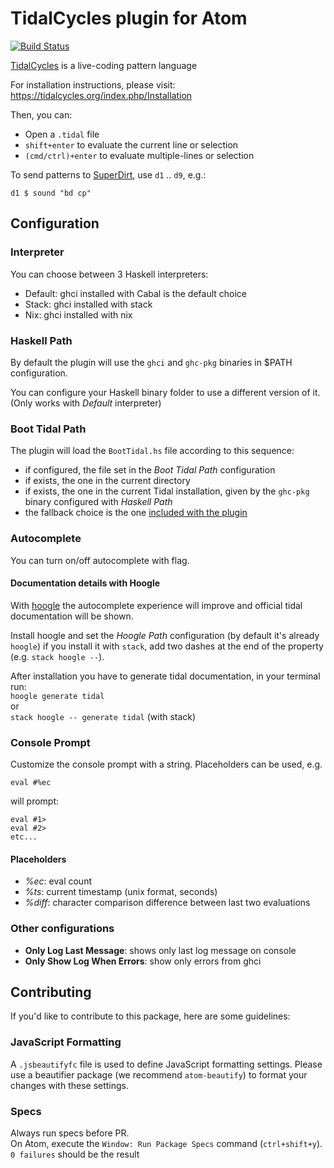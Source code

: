 # TidalCycles plugin for Atom
[![Build Status](https://travis-ci.org/tidalcycles/atom-tidalcycles.svg?branch=master)](https://travis-ci.org/tidalcycles/atom-tidalcycles)

[TidalCycles](https://tidalcycles.org) is a live-coding pattern language

For installation instructions, please visit:
  https://tidalcycles.org/index.php/Installation

Then, you can:
  * Open a `.tidal` file
  * `shift+enter` to evaluate the current line or selection
  * `(cmd/ctrl)+enter` to evaluate multiple-lines or selection

To send patterns to [SuperDirt](https://github.com/musikinformatik/SuperDirt), use `d1` .. `d9`, e.g.:
```
d1 $ sound "bd cp"
```

## Configuration

### Interpreter
You can choose between 3 Haskell interpreters:
* Default: ghci installed with Cabal is the default choice
* Stack: ghci installed with stack
* Nix: ghci installed with nix

### Haskell Path

By default the plugin will use the `ghci` and `ghc-pkg` binaries in $PATH configuration.

You can configure your Haskell binary folder to use a different version of it.
(Only works with *Default* interpreter)

### Boot Tidal Path

The plugin will load the `BootTidal.hs` file according to this sequence:
  * if configured, the file set in the  *Boot Tidal Path* configuration
  * if exists, the one in the current directory
  * if exists, the one in the current Tidal installation, given by the `ghc-pkg` binary configured with *Haskell Path*
  * the fallback choice is the one [included with the plugin](lib/BootTidal.hs)

### Autocomplete
You can turn on/off autocomplete with flag.

#### Documentation details with Hoogle
With [hoogle](https://github.com/ndmitchell/hoogle/blob/master/docs/Install.md) the autocomplete experience will improve and official tidal documentation will be shown.

Install hoogle and set the *Hoogle Path* configuration (by default it's already `hoogle`) if you install it with `stack`, add two dashes at the end of the property (e.g. `stack hoogle --`).

After installation you have to generate tidal documentation, in your terminal run:\
`hoogle generate tidal`\
or\
`stack hoogle -- generate tidal` (with stack)

### Console Prompt
Customize the console prompt with a string.
Placeholders can be used, e.g.
```
eval #%ec
```
will prompt:
```
eval #1>
eval #2>
etc...
```
#### Placeholders
* *%ec*: eval count
* *%ts*: current timestamp (unix format, seconds)
* *%diff*: character comparison difference between last two evaluations

### Other configurations
  * **Only Log Last Message**: shows only last log message on console
  * **Only Show Log When Errors**: show only errors from ghci


## Contributing

If you'd like to contribute to this package, here are some guidelines:

### JavaScript Formatting

A `.jsbeautifyfc` file is used to define JavaScript formatting settings. Please use
a beautifier package (we recommend `atom-beautify`) to format your changes with
these settings.

### Specs

Always run specs before PR.  
On Atom, execute the `Window: Run Package Specs` command (`ctrl+shift+y`).  
`0 failures` should be the result
